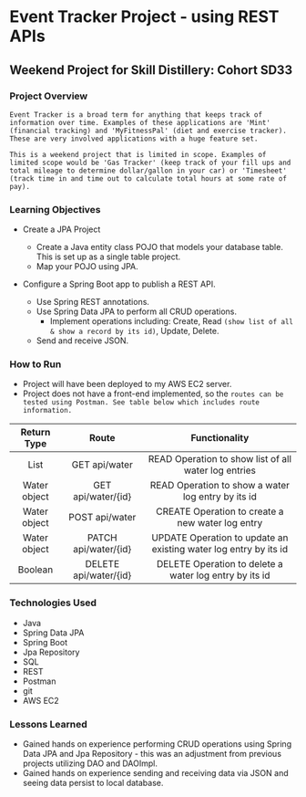 # Event Tracker Project - using REST APIs

## Weekend Project for Skill Distillery: Cohort SD33

### Project Overview

`Event Tracker is a broad term for anything that keeps track of information over time. Examples of these applications are 'Mint' (financial tracking)
and 'MyFitnessPal' (diet and exercise tracker). These are very involved applications with a huge feature set.`

`This is a weekend project that is limited in scope. Examples of limited scope would be 'Gas Tracker' (keep track of your fill ups and total mileage
to determine dollar/gallon in your car) or 'Timesheet' (track time in and time out to calculate total hours at some rate of pay).`

### Learning Objectives

* Create a JPA Project
  * Create a Java entity class POJO that models your database table. This is set up as a single table project.
  * Map your POJO using JPA.

* Configure a Spring Boot app to publish a REST API.
  * Use Spring REST annotations.
  * Use Spring Data JPA to perform all CRUD operations.
       * Implement operations including: Create, Read `(show list of all & show a record by its id)`, Update, Delete.
  * Send and receive JSON.

### How to Run
   * Project will have been deployed to my AWS EC2 server.
   * Project does not have a front-end implemented, so the `routes can be tested using Postman. See table below which includes route information.`

   | Return Type      | Route           | Functionality     |
   | :----:             |    :----:       |          :----:     |
   | List<Water>      | GET api/water | READ Operation to show list of all water log entries  |
   | Water object     | GET api/water/{id}   | READ Operation to show a water log entry by its id  |
   | Water object     | POST api/water  | CREATE Operation to create a new water log entry  |
   | Water object     | PATCH api/water/{id}   | UPDATE Operation to update an existing water log entry by its id  |
   | Boolean     | DELETE api/water/{id}   | DELETE Operation to delete a water log entry by its id  |

### Technologies Used
   * Java
   * Spring Data JPA
   * Spring Boot
   * Jpa Repository
   * SQL
   * REST
   * Postman
   * git
   * AWS EC2

### Lessons Learned
   * Gained hands on experience performing CRUD operations using Spring Data JPA and Jpa Repository - this was an adjustment from previous projects utilizing
   DAO and DAOImpl.
   * Gained hands on experience sending and receiving data via JSON and seeing data persist to local database.
